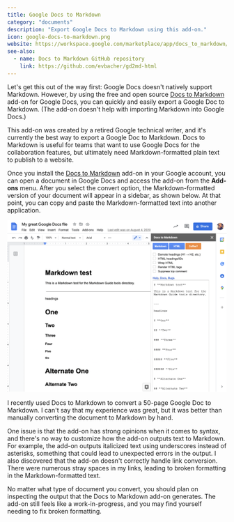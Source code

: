 ```yaml
---
title: Google Docs to Markdown
category: "documents"
description: "Export Google Docs to Markdown using this add-on."
icon: google-docs-to-markdown.png
website: https://workspace.google.com/marketplace/app/docs_to_markdown/700168918607
see-also:
  - name: Docs to Markdown GitHub repository
    link: https://github.com/evbacher/gd2md-html
---
```


Let's get this out of the way first: Google Docs doesn't natively support Markdown. However, by using the free and open source [Docs to Markdown](https://workspace.google.com/marketplace/app/docs_to_markdown/700168918607) add-on for Google Docs, you can quickly and easily export a Google Doc to Markdown. (The add-on doesn't help with importing Markdown into Google Docs.) 

This add-on was created by a retired Google technical writer, and it's currently the best way to export a Google Doc to Markdown. Docs to Markdown is useful for teams that want to use Google Docs for the collaboration features, but ultimately need Markdown-formatted plain text to publish to a website. 

Once you install the [Docs to Markdown](https://workspace.google.com/marketplace/app/docs_to_markdown/700168918607) add-on in your Google account, you can open a document in Google Docs and access the add-on from the **Add-ons** menu. After you select the convert option, the Markdown-formatted version of your document will appear in a sidebar, as shown below. At that point, you can copy and paste the Markdown-formatted text into another application.

![Markdown in Google Docs](../assets/images/tools/google-docs-to-markdown.png)

I recently used Docs to Markdown to convert a 50-page Google Doc to Markdown. I can't say that my experience was great, but it was better than manually converting the document to Markdown by hand. 

One issue is that the add-on has strong opinions when it comes to syntax, and there's no way to customize how the add-on outputs text to Markdown. For example, the add-on outputs italicized text using underscores instead of asterisks, something that could lead to unexpected errors in the output. I also discovered that the add-on doesn't correctly handle link conversion. There were numerous stray spaces in my links, leading to broken formatting in the Markdown-formatted text. 

No matter what type of document you convert, you should plan on inspecting the output that the Docs to Markdown add-on generates. The add-on still feels like a work-in-progress, and you may find yourself needing to fix broken formatting.
